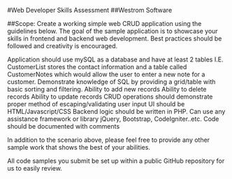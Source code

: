 #Web Developer Skills Assessment
##Westrom Software


##Scope:
Create a working simple web CRUD application using the guidelines below. The goal of the sample application is to showcase your skills in frontend and backend web development. Best practices should be followed and creativity is encouraged.

Application should use mySQL as a database and have at least 2 tables
I.E. CustomerList stores the contact information and a table called CustomerNotes which would allow the user to enter a new note for a customer.
Demonstrate knowledge of SQL by providing a grid/table with basic sorting and filtering.
Ability to add new records
Ability to delete records
Ability to update records
CRUD operations should demonstrate proper method of escaping/validating user input
UI should be HTML/Javascript/CSS
Backend logic should be written in PHP.
Can use any assistance framework or library jQuery, Bootstrap, CodeIgniter..etc.
Code should be documented with comments

In addition to the scenario above, please feel free to provide any other sample work that shows the best of your abilities.

All code samples you submit be set up within a public GitHub repository for us to easily review. 

